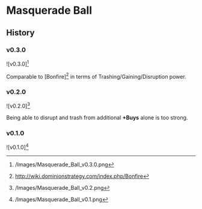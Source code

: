 # Masquerade Ball

## History

### v0.3.0

![v0.3.0][^v0.3.0]

Comparable to [Bonfire][^Bonfire] in terms of Trashing/Gaining/Disruption
power.

### v0.2.0

![v0.2.0][^v0.2.0]

Being able to disrupt and trash from additional **+Buys** alone is too
strong.

### v0.1.0

![v0.1.0][^v0.1.0]

[^v0.1.0]: /Images/Masquerade_Ball_v0.1.png
[^v0.2.0]: /Images/Masquerade_Ball_v0.2.png
[^v0.3.0]: /Images/Masquerade_Ball_v0.3.0.png
[^Bonfire]:http://wiki.dominionstrategy.com/index.php/Bonfire
